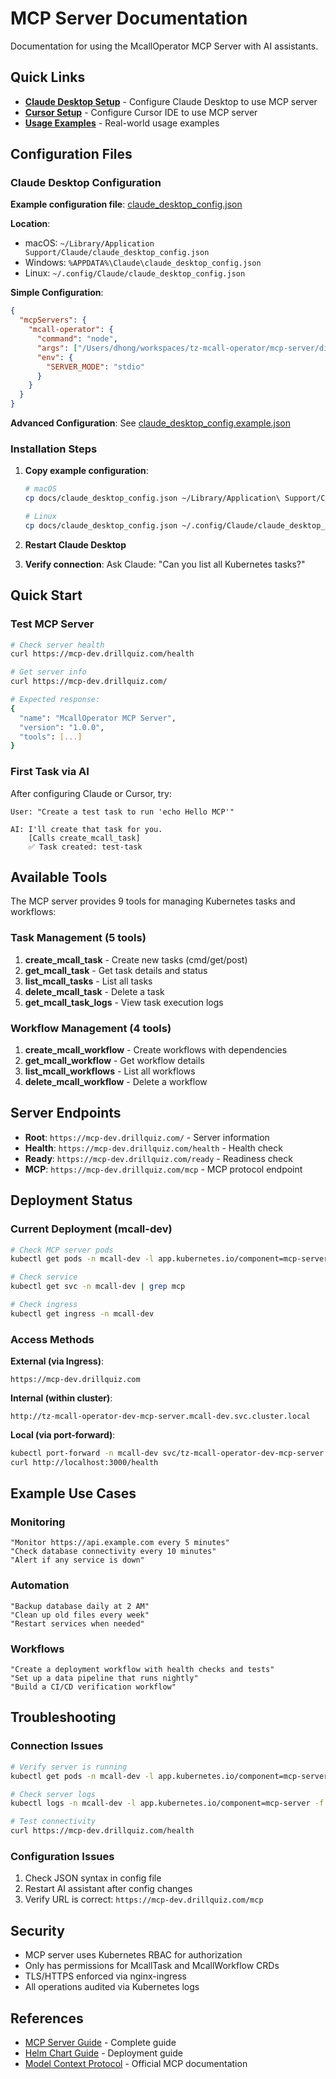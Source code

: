 # MCP Server Documentation

Documentation for using the McallOperator MCP Server with AI assistants.

## Quick Links

- **[Claude Desktop Setup](./CLAUDE_DESKTOP_SETUP.md)** - Configure Claude Desktop to use MCP server
- **[Cursor Setup](./CURSOR_SETUP.md)** - Configure Cursor IDE to use MCP server
- **[Usage Examples](./USAGE_EXAMPLES.md)** - Real-world usage examples

## Configuration Files

### Claude Desktop Configuration

**Example configuration file**: [claude_desktop_config.json](./claude_desktop_config.json)

**Location**:
- macOS: `~/Library/Application Support/Claude/claude_desktop_config.json`
- Windows: `%APPDATA%\Claude\claude_desktop_config.json`
- Linux: `~/.config/Claude/claude_desktop_config.json`

**Simple Configuration**:
```json
{
  "mcpServers": {
    "mcall-operator": {
      "command": "node",
      "args": ["/Users/dhong/workspaces/tz-mcall-operator/mcp-server/dist/index.js"],
      "env": {
        "SERVER_MODE": "stdio"
      }
    }
  }
}
```

**Advanced Configuration**: See [claude_desktop_config.example.json](./claude_desktop_config.example.json)

### Installation Steps

1. **Copy example configuration**:
   ```bash
   # macOS
   cp docs/claude_desktop_config.json ~/Library/Application\ Support/Claude/claude_desktop_config.json
   
   # Linux
   cp docs/claude_desktop_config.json ~/.config/Claude/claude_desktop_config.json
   ```

2. **Restart Claude Desktop**

3. **Verify connection**:
   Ask Claude: "Can you list all Kubernetes tasks?"

## Quick Start

### Test MCP Server

```bash
# Check server health
curl https://mcp-dev.drillquiz.com/health

# Get server info
curl https://mcp-dev.drillquiz.com/

# Expected response:
{
  "name": "McallOperator MCP Server",
  "version": "1.0.0",
  "tools": [...]
}
```

### First Task via AI

After configuring Claude or Cursor, try:

```
User: "Create a test task to run 'echo Hello MCP'"

AI: I'll create that task for you.
    [Calls create_mcall_task]
    ✅ Task created: test-task
```

## Available Tools

The MCP server provides 9 tools for managing Kubernetes tasks and workflows:

### Task Management (5 tools)
1. **create_mcall_task** - Create new tasks (cmd/get/post)
2. **get_mcall_task** - Get task details and status
3. **list_mcall_tasks** - List all tasks
4. **delete_mcall_task** - Delete a task
5. **get_mcall_task_logs** - View task execution logs

### Workflow Management (4 tools)
1. **create_mcall_workflow** - Create workflows with dependencies
2. **get_mcall_workflow** - Get workflow details
3. **list_mcall_workflows** - List all workflows
4. **delete_mcall_workflow** - Delete a workflow

## Server Endpoints

- **Root**: `https://mcp-dev.drillquiz.com/` - Server information
- **Health**: `https://mcp-dev.drillquiz.com/health` - Health check
- **Ready**: `https://mcp-dev.drillquiz.com/ready` - Readiness check
- **MCP**: `https://mcp-dev.drillquiz.com/mcp` - MCP protocol endpoint

## Deployment Status

### Current Deployment (mcall-dev)

```bash
# Check MCP server pods
kubectl get pods -n mcall-dev -l app.kubernetes.io/component=mcp-server

# Check service
kubectl get svc -n mcall-dev | grep mcp

# Check ingress
kubectl get ingress -n mcall-dev
```

### Access Methods

**External (via Ingress)**:
```
https://mcp-dev.drillquiz.com
```

**Internal (within cluster)**:
```
http://tz-mcall-operator-dev-mcp-server.mcall-dev.svc.cluster.local
```

**Local (via port-forward)**:
```bash
kubectl port-forward -n mcall-dev svc/tz-mcall-operator-dev-mcp-server 3000:80
curl http://localhost:3000/health
```

## Example Use Cases

### Monitoring
```
"Monitor https://api.example.com every 5 minutes"
"Check database connectivity every 10 minutes"
"Alert if any service is down"
```

### Automation
```
"Backup database daily at 2 AM"
"Clean up old files every week"
"Restart services when needed"
```

### Workflows
```
"Create a deployment workflow with health checks and tests"
"Set up a data pipeline that runs nightly"
"Build a CI/CD verification workflow"
```

## Troubleshooting

### Connection Issues

```bash
# Verify server is running
kubectl get pods -n mcall-dev -l app.kubernetes.io/component=mcp-server

# Check server logs
kubectl logs -n mcall-dev -l app.kubernetes.io/component=mcp-server -f

# Test connectivity
curl https://mcp-dev.drillquiz.com/health
```

### Configuration Issues

1. Check JSON syntax in config file
2. Restart AI assistant after config changes
3. Verify URL is correct: `https://mcp-dev.drillquiz.com/mcp`

## Security

- MCP server uses Kubernetes RBAC for authorization
- Only has permissions for McallTask and McallWorkflow CRDs
- TLS/HTTPS enforced via nginx-ingress
- All operations audited via Kubernetes logs

## References

- [MCP Server Guide](../MCP_SERVER_GUIDE.md) - Complete guide
- [Helm Chart Guide](../helm/mcall-operator/README.md) - Deployment guide
- [Model Context Protocol](https://modelcontextprotocol.io) - Official MCP documentation


